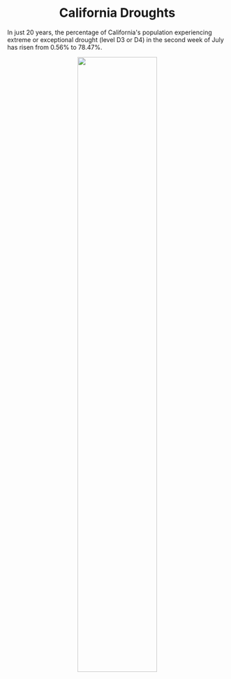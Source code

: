 <h1 align="center">
California Droughts </h1>

In just 20 years, the percentage of California's population experiencing extreme or exceptional drought (level D3 or D4) in the second week of July has risen from 0.56% to 78.47%.

<p align="center">
  <img src="https://github.com/nrennie/tidytuesday/blob/main/2021/20-07-2021/20072021.jpg?raw=true" width="60%">
</p>

